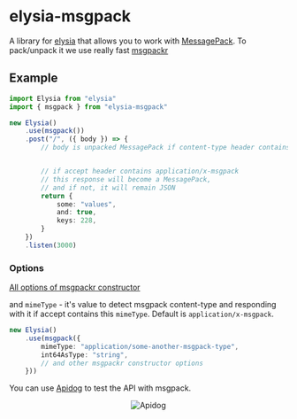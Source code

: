 # elysia-msgpack

A library for [elysia](elysia) that allows you to work with [MessagePack](https://msgpack.org/). To pack/unpack it we use really fast [msgpackr](https://github.com/kriszyp/msgpackr)

## Example

<!-- prettier-ignore -->
```ts
import Elysia from "elysia"
import { msgpack } from "elysia-msgpack"

new Elysia()
    .use(msgpack())
    .post("/", ({ body }) => {
        // body is unpacked MessagePack if content-type header contains application/x-msgpack


        // if accept header contains application/x-msgpack
        // this response will become a MessagePack,
        // and if not, it will remain JSON
        return {
            some: "values",
            and: true,
            keys: 228,
        }
    })
    .listen(3000)
```

### Options

[All options of msgpackr constructor](https://github.com/kriszyp/msgpackr?tab=readme-ov-file#options)

and `mimeType` - it's value to detect msgpack content-type and responding with it if accept contains this `mimeType`. Default is `application/x-msgpack`.

<!-- prettier-ignore -->
```ts
new Elysia()
    .use(msgpack({
        mimeType: "application/some-another-msgpack-type",
        int64AsType: "string",
        // and other msgpackr constructor options
    }))
```

You can use [Apidog](https://apidog.com/) to test the API with msgpack.

<div align='center'>
  <img src="https://github.com/kravetsone/elysia-msgpack/assets/57632712/25a3761e-4121-4849-9d77-a73b96227685" alt="Apidog" /> 
</div>
